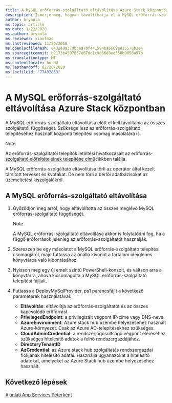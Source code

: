 ```yaml
---
title: A MySQL erőforrás-szolgáltató eltávolítása Azure Stack központban
description: Ismerje meg, hogyan távolíthatja el a MySQL erőforrás-szolgáltatót az Azure Stack hub üzembe helyezéséről.
author: bryanla
ms.topic: article
ms.date: 1/22/2020
ms.author: bryanla
ms.reviewer: xiaofmao
ms.lastreviewed: 11/20/2018
ms.openlocfilehash: e432e0a37dbcea7bf441594ba6669ee15578b3e4
ms.sourcegitcommit: b2173b4597057e67de1c9066d8ed550b9056a97b
ms.translationtype: MT
ms.contentlocale: hu-HU
ms.lasthandoff: 02/20/2020
ms.locfileid: "77492053"
---
```

# <a name="remove-the-mysql-resource-provider-in-azure-stack-hub"></a>A MySQL erőforrás-szolgáltató eltávolítása Azure Stack központban

A MySQL erőforrás-szolgáltató eltávolítása előtt el kell távolítania az összes szolgáltatói függőséget. Szüksége lesz az erőforrás-szolgáltató telepítéséhez használt központi telepítési csomag másolatára is.

> [!NOTE]
> Az erőforrás-szolgáltatói telepítők letöltési hivatkozásait az erőforrás- [szolgáltató előfeltételeinek telepítése című](./azure-stack-mysql-resource-provider-deploy.md#prerequisites)cikkben találja.

A MySQL erőforrás-szolgáltató eltávolítása törli az operátor által kezelt társított terveket és kvótákat. De nem törli a bérlői adatbázisokat az üzemeltetési kiszolgálókról.

## <a name="to-remove-the-mysql-resource-provider"></a>A MySQL erőforrás-szolgáltató eltávolítása

1. Győződjön meg arról, hogy eltávolította az összes meglévő MySQL erőforrás-szolgáltató függőségét.

   > [!NOTE]
   > A MySQL erőforrás-szolgáltató eltávolítása akkor is folytatódni fog, ha a függő erőforrások jelenleg az erőforrás-szolgáltatót használják.
  
2. Szerezzen be egy másolatot a MySQL erőforrás-szolgáltató telepítési csomagjáról, majd futtassa az önálló kivonót a tartalom ideiglenes könyvtárba való kibontásához.
3. Nyisson meg egy új emelt szintű PowerShell-konzolt, és váltson arra a könyvtárra, ahová kicsomagolta a MySQL erőforrás-szolgáltató telepítési fájljait.
4. Futtassa a DeployMySqlProvider. ps1 parancsfájlt a következő paraméterek használatával:
    - **Eltávolítás**: eltávolítja az erőforrás-szolgáltatót és az összes kapcsolódó erőforrást.
    - **PrivilegedEndpoint**: a privilegizált végpont IP-címe vagy DNS-neve.
    - **AzureEnvironment**: Azure stack hub üzembe helyezéséhez használt Azure-környezet. Csak az Azure AD-telepítésekhez szükséges.
    - **CloudAdminCredential**: a rendszerjogosultságú végpont eléréséhez szükséges hitelesítő adatok a felhő rendszergazdájához.
    - **DirectoryTenantID**
    - **AzCredential**: az Azure stack hub szolgáltatás rendszergazdai fiókjának hitelesítő adatai. Használja ugyanazokat a hitelesítő adatokat, amelyeket az Azure Stack hub üzembe helyezéséhez használt.

## <a name="next-steps"></a>Következő lépések

[Ajánlati App Services Péterként](azure-stack-app-service-overview.md)
